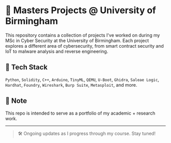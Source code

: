 # 🧠 Masters Projects @ University of Birmingham

This repository contains a collection of projects I've worked on during my MSc in Cyber Security at the University of Birmingham. Each project explores a different area of cybersecurity, from smart contract security and IoT to malware analysis and reverse engineering.


## 🧰 Tech Stack
`Python`, `Solidity`, `C++`, `Arduino`, `TinyML`, `QEMU`, `U-Boot`, `Ghidra`, `Saleae Logic`, `Hardhat`, `Foundry`, `Wireshark`, `Burp Suite`, `Metasploit`, and more.

## 📌 Note
This repo is intended to serve as a portfolio of my academic + research work.

---

> 🛠 Ongoing updates as I progress through my course. Stay tuned!
